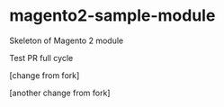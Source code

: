 # magento2-sample-module
Skeleton of Magento 2 module

Test PR full cycle

[change from fork]

[another change from fork]
